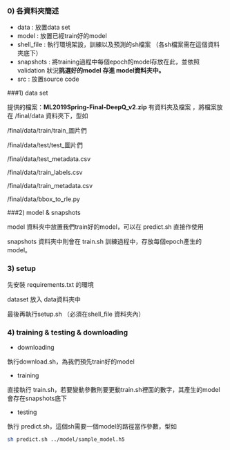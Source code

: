 ### 0) 各資料夾簡述

- data : 放置data set
- model : 放置已經train好的model
- shell_file : 執行環境架設，訓練以及預測的sh檔案 （各sh檔案需在這個資料夾底下）
- snapshots : 將training過程中每個epoch的model存放在此，並依照 validation 狀況**挑選好的model 存進 model資料夾中。**
- src : 放置source code 

###1) data set

提供的檔案：**ML2019Spring-Final-DeepQ_v2.zip** 有資料夾及檔案 ，將檔案放在 /final/data 資料夾下，型如

/final/data/train/train_圖片們

/final/data/test/test_圖片們

/final/data/test_metadata.csv

/final/data/train_labels.csv

/final/data/train_metadata.csv

/final/data/bbox_to_rle.py 

###2)  model  & snapshots

model 資料夾中放置我們train好的model，可以在 predict.sh 直接作使用

snapshots 資料夾中則會在 train.sh 訓練過程中，存放每個epoch產生的model。

### 3) setup

先安裝 requirements.txt 的環境

dataset 放入 data資料夾中

最後再執行setup.sh  （必須在shell_file 資料夾內）

### 4) training & testing & downloading

- downloading

執行download.sh，為我們預先train好的model

- training

直接執行 train.sh，若要變動參數則要更動train.sh裡面的數字，其產生的model會存在snapshots底下

- testing

執行 predict.sh，這個sh需要一個model的路徑當作參數，型如

```sh
sh predict.sh ../model/sample_model.h5
```

